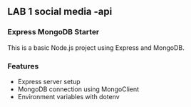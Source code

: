 ## LAB 1 social media -api

### Express MongoDB Starter
This is a basic Node.js project using Express and MongoDB.

### Features
- Express server setup
- MongoDB connection using MongoClient
- Environment variables with dotenv
